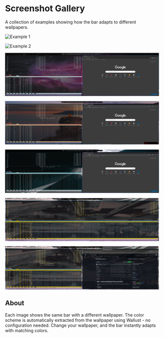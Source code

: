 # Screenshot Gallery

A collection of examples showing how the bar adapts to different wallpapers.

![Example 1](screenshots/example-1.png)

![Example 2](screenshots/example-2.png)

![Example 3](screenshots/example-3.png)

![Example 4](screenshots/example-4.png)

![Example 5](screenshots/example-5.png)

![Example 6](screenshots/example-6.png)

![Example 7](screenshots/example-7.png)

## About

Each image shows the same bar with a different wallpaper. The color scheme is automatically extracted from the wallpaper using Wallust - no configuration needed. Change your wallpaper, and the bar instantly adapts with matching colors.